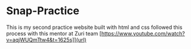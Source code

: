 # Snap-Practice
This is my second practice website
built with html and css
followed this process with this mentor at Zuri team
[https://www.youtube.com/watch?v=aqjWUQmTtw4&t=1625s]](url)
